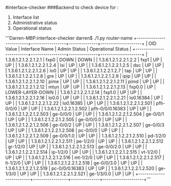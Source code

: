 #interface-checker
###Backend to check device for :
<ol>
<li>Interface list</li>
<li>Administrative status</li>
<li>Operational status</li>
</ol>

'''Darren-MBP:interface-checker darren$ ./1.py router-name
+-------------------------+-----------------+--------------+--------------------+
|        OID Value        |  Interface Name | Admin Status | Operational Status |
+-------------------------+-----------------+--------------+--------------------+
|  1.3.6.1.2.1.2.2.1.2.1  |       fxp0      |     DOWN     |        DOWN        |
|  1.3.6.1.2.1.2.2.1.2.2  |       fxp1      |      UP      |         UP         |
|  1.3.6.1.2.1.2.2.1.2.4  |       lsi       |      UP      |         UP         |
|  1.3.6.1.2.1.2.2.1.2.5  |       dsc       |      UP      |         UP         |
|  1.3.6.1.2.1.2.2.1.2.6  |       lo0       |      UP      |         UP         |
|  1.3.6.1.2.1.2.2.1.2.7  |       tap       |      UP      |         UP         |
|  1.3.6.1.2.1.2.2.1.2.8  |       gre       |      UP      |         UP         |
|  1.3.6.1.2.1.2.2.1.2.9  |       ipip      |      UP      |         UP         |
|  1.3.6.1.2.1.2.2.1.2.10 |       pime      |      UP      |         UP         |
|  1.3.6.1.2.1.2.2.1.2.11 |       pimd      |      UP      |         UP         |
|  1.3.6.1.2.1.2.2.1.2.12 |       mtun      |      UP      |         UP         |
|  1.3.6.1.2.1.2.2.1.2.13 |      fxp0.0     |      UP      |  LOWER-LAYER-DOWN  |
|  1.3.6.1.2.1.2.2.1.2.14 |      fxp1.0     |      UP      |         UP         |
|  1.3.6.1.2.1.2.2.1.2.16 |      lo0.0      |      UP      |         UP         |
|  1.3.6.1.2.1.2.2.1.2.21 |    lo0.16384    |      UP      |         UP         |
|  1.3.6.1.2.1.2.2.1.2.22 |    lo0.16385    |      UP      |         UP         |
| 1.3.6.1.2.1.2.2.1.2.501 |    pfh-0/0/0    |      UP      |         UP         |
| 1.3.6.1.2.1.2.2.1.2.502 | pfh-0/0/0.16383 |      UP      |         UP         |
| 1.3.6.1.2.1.2.2.1.2.503 |     ge-0/0/0    |      UP      |         UP         |
| 1.3.6.1.2.1.2.2.1.2.504 |     ge-0/0/1    |      UP      |         UP         |
| 1.3.6.1.2.1.2.2.1.2.505 |    ge-0/0/0.0   |      UP      |         UP         |
| 1.3.6.1.2.1.2.2.1.2.506 |     ge-0/0/2    |      UP      |         UP         |
| 1.3.6.1.2.1.2.2.1.2.507 |     ge-0/0/3    |      UP      |         UP         |
| 1.3.6.1.2.1.2.2.1.2.508 |     pc-0/0/0    |      UP      |         UP         |
| 1.3.6.1.2.1.2.2.1.2.509 |    ge-0/0/1.0   |      UP      |         UP         |
| 1.3.6.1.2.1.2.2.1.2.510 |     pd-1/2/0    |      UP      |         UP         |
| 1.3.6.1.2.1.2.2.1.2.511 |     pe-1/2/0    |      UP      |         UP         |
| 1.3.6.1.2.1.2.2.1.2.512 |     gr-1/2/0    |      UP      |         UP         |
| 1.3.6.1.2.1.2.2.1.2.513 |    ge-0/0/2.0   |      UP      |         UP         |
| 1.3.6.1.2.1.2.2.1.2.514 |     ip-1/2/0    |      UP      |         UP         |
| 1.3.6.1.2.1.2.2.1.2.515 |     vt-1/2/0    |      UP      |         UP         |
| 1.3.6.1.2.1.2.2.1.2.516 |     mt-1/2/0    |      UP      |         UP         |
| 1.3.6.1.2.1.2.2.1.2.517 |     lt-1/2/0    |      UP      |         UP         |
| 1.3.6.1.2.1.2.2.1.2.518 |    ge-0/0/3.0   |      UP      |         UP         |
| 1.3.6.1.2.1.2.2.1.2.519 |  pc-0/0/0.16383 |      UP      |         UP         |
| 1.3.6.1.2.1.2.2.1.2.520 |     ge-1/3/0    |      UP      |         UP         |
| 1.3.6.1.2.1.2.2.1.2.521 |    ge-1/3/0.0   |      UP      |         UP         |
+-------------------------+-----------------+--------------+--------------------+'''
